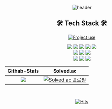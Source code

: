 <div align="center">

![header](https://capsule-render.vercel.app/api?type=waving&color=ffffff&height=300&section=header&text=Ka%20Jun%20Young&fontSize=90&animation=fadeIn&fontAlignY=38&desc=Back-End%20Developer&descAlignY=51&descAlign=62)

## 🛠️ Tech Stack 🛠️

[![Project use](https://skillicons.dev/icons?i=java,kotlin,spring,mysql,git,idea,aws&theme=dark)](#)

<div style="display:inline">
 
 <img src="https://img.shields.io/badge/spring_boot-black?style=for-the-badge&logo=SpringBoot&logoColor=white"/>
 <img src="https://img.shields.io/badge/junit5-black?style=for-the-badge&logo=junit5&logoColor=white"/>
 <img src="https://img.shields.io/badge/spring_data_jpa-black?style=for-the-badge&logo=springdatajpa&logoColor=white"/>
 <img src="https://img.shields.io/badge/java-black?style=for-the-badge&logo=java&logoColor=white">
 <img src="https://img.shields.io/badge/kotlin-black?style=for-the-badge&logo=kotlin&logoColor=white">
 <br>
 <img src="https://img.shields.io/badge/Git-black?style=for-the-badge&logo=git&logoColor=white">
 <img src="https://img.shields.io/badge/github-black?style=for-the-badge&logo=github&logoColor=white">
 <img src="https://img.shields.io/badge/AWS-black?style=for-the-badge&logo=AmazonAWS&logoColor=white">
 <br>
 <img src = "https://img.shields.io/badge/intellij-black?style=for-the-badge&logo=intellijidea"/>
 <img src = "https://img.shields.io/badge/datagrip-black?style=for-the-badge&logo=datagrip"/>
 <img src = "https://img.shields.io/badge/notion-black?style=for-the-badge&logo=notion"/>

</div>

<br>

|Github-Stats|Solved.ac|
|:---:|:---:|
|<a href="https://github.com/anuraghazra/github-readme-stats"><img src="https://github-readme-stats.vercel.app/api?username=Jwhyee&show_icons=true&theme=basic&hide_border=true&bg_color=000&icon_color=fff&text_color=fff&title_color=fff"/></a>|[![Solved.ac 프로필](http://mazassumnida.wtf/api/v2/generate_badge?boj=jwhy)](https://solved.ac/jwhy)|

<br>

[![Hits](https://hit-s.kro.kr/api/v2/count/badge?url=https://github.com/Jwhyee&title=&color=4CAF50&icon=zap&r=v2)](https://hit-s.kro.kr/count/generate)

</div>

<!--
## 🔥 Ka Jun Young 🔥

// 스택 아이콘
[![Project use](https://skillicons.dev/icons?i=java,spring,mysql,idea&theme=dark)](#)
<div style="display:inline">
 
 <img src="https://img.shields.io/badge/spring_boot-black?style=for-the-badge&logo=SpringBoot&logoColor=white"/>
 <img src="https://img.shields.io/badge/junit5-black?style=for-the-badge&logo=junit5&logoColor=white"/>
 <img src="https://img.shields.io/badge/spring_data_jpa-black?style=for-the-badge&logo=springdatajpa&logoColor=white"/>
 <img src="https://img.shields.io/badge/java-black?style=for-the-badge&logo=java&logoColor=white">
 <br>
 <img src="https://img.shields.io/badge/Git-black?style=for-the-badge&logo=git&logoColor=white">
 <img src="https://img.shields.io/badge/github-black?style=for-the-badge&logo=github&logoColor=white">
 <img src="https://img.shields.io/badge/AWS-black?style=for-the-badge&logo=AmazonAWS&logoColor=white">
 <br>
 <img src = "https://img.shields.io/badge/intellij-black?style=for-the-badge&logo=intellijidea"/>
 <img src = "https://img.shields.io/badge/datagrip-black?style=for-the-badge&logo=datagrip"/>
 <img src = "https://img.shields.io/badge/slack-black?style=for-the-badge&logo=slack"/>
 <img src = "https://img.shields.io/badge/notion-black?style=for-the-badge&logo=notion"/>

</div>

// 깃허브 그래프
<a href="https://github.com/ashutosh00710/github-readme-activity-graph">
 <img src="https://activity-graph.herokuapp.com/graph?username=Jwhyee&theme=react-dark&bg_color=20232a&hide_border=true&line=8A87D0&color=918FE0" width=98%/>
</a>

// 커밋 많은 언어
[![Top Langs](https://github-readme-stats.vercel.app/api/top-langs/?username=Jwhyee)](https://github.com/Jwhyee/github-readme-stats)

// 깃허브 스탯 흰-파
![Jwhyee's GitHub stats](https://github-readme-stats.vercel.app/api?username=Jwhyee&show_icons=true&theme=basic)

// opgc 랭크
<a href="https://opgc.me/#/users/Jwhyee" target="_blank"><img src="https://api.opgc.me/githubs/users/Jwhyee/tag/?theme=basic" /></a>

// 백준 랭크
[![Solved.ac 프로필](http://mazassumnida.wtf/api/v2/generate_badge?boj=jwhy)](https://solved.ac/jwhy)

// 푸터
![Footer](https://capsule-render.vercel.app/api?type=waving&color=ffffff&height=200&section=footer)
-->
